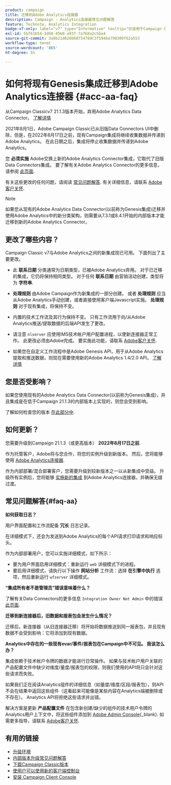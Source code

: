 ```yaml
---
product: campaign
title: 迁移到Adobe Analytics连接器
description: Campaign - Analytics连接器常见问题解答
feature: Technote, Analytics Integration
badge-v7-only: label="v7" type="Informative" tooltip="仅适用于Campaign Classicv7"
exl-id: 5bf61654-3d68-4560-a93f-7a768a2c5be4
source-git-commit: 3a9b21d626b60754789c3f594ba798309f62a553
workflow-type: tm+mt
source-wordcount: '865'
ht-degree: 5%

---
```


# 如何将现有Genesis集成迁移到Adobe Analytics连接器 {#acc-aa-faq}



从Campaign Classicv7 21.1.3版本开始，弃用Adobe Analytics Data Connector。 [了解详情](https://experienceleague.adobe.com/docs/analytics/import/dataconnectors/data-connectors-eol.html)

2021年8月1日，Adobe Campaign Classic已从旧版Data Connectors UI中删除，但是，在2022年8月17日之前，现有Campaign集成将继续收集数据并传递到Adobe Analytics。 在此日期之后，集成将停止收集数据并传递到Adobe Analytics。

您 **必须实施** Adobe交换上新的Adobe Analytics Connector集成，它取代了旧版Data Connectors集成。 要了解有关Adobe Analytics Connector的更多信息，请参阅 [此页面](../../platform/using/adobe-analytics-connector.md).

有关这些更改的任何问题，请阅读 [常见问题解答](#faq-aa). 有关详细信息，请联系 [Adobe客户关怀](https://helpx.adobe.com/cn/enterprise/admin-guide.html/enterprise/using/support-for-experience-cloud.ug.html).

>[!NOTE]
>
>如果您从现有的Adobe Analytics Data Connector(以前称为Genesis集成)迁移并使用Adobe Analytics中的新分类架构，则需要从7.3.1或8.4.1开始的内部版本才能迁移到新的Adobe Analytics Connector。

## 更改了哪些内容？

Campaign Classic v7与Adobe Analytics之间的新集成现已可用。 下面列出了主要更改。

* 此 **联系日期** 分类通常为日期类型，已被Adobe Analytics弃用。 对于已迁移的集成，它仍将保持相同类型。 对于任何 **联系日期** 由营销活动创建，类型将为 **字符串**.

* **处理规则** 由Adobe Campaign作为新集成的一部分创建。 或者 **处理规则** 应当从Adobe Analytics手动创建，或者直接使用客户端Javascript实施。 **处理规则** 对于现有集成，将保持不变。

* 内置的技术工作流及其行为保持不变。 只有工作流用于向/从Adobe Analytics推送/提取数据的后端API发生了更改。

* 请注意 `nlserver` 应使用IMS技术帐户用户配置进程，以使新连接器正常工作。 此更改必须由Adobe完成。 要实施此功能，请联系 [Adobe客户关怀](https://helpx.adobe.com/cn/enterprise/admin-guide.html/enterprise/using/support-for-experience-cloud.ug.html).

* 如果您在自定义工作流程中是Adobe Genesis API，用于从Adobe Analytics提取和推送数据，则现在需要使用新的Adobe Analytics 1.4/2.0 API。 [了解详情](https://adobeexchangeec.zendesk.com/hc/en-us/articles/360047148832-Replacements-for-Data-Connector-API-calls)

## 您是否受影响？

如果您使用现有的Adobe Analytics Data Connector(以前称为Genesis集成)，并且集成是在低于Campaign 21.1.3的内部版本上实现的，则您会受到影响。

了解如何检查您的版本 [在此部分中](../../platform/using/launching-adobe-campaign.md#getting-your-campaign-version).

## 如何更新？

您需要升级到Campaign 21.1.3（或更高版本） **2022年8月17日之前**.

作为托管客户，Adobe将与您合作，将您的实例升级到新版本。 然后，您将能够使用 [Adobe Analytics连接器](../../platform/using/adobe-analytics-connector.md).

作为内部部署/混合部署客户，您需要升级到较新版本之一以从新集成中受益。
升级所有实例后，您将能够 [实施新的集成](../../platform/using/adobe-analytics-provisioning.md) 到Adobe Analytics连接器，并确保无缝过渡。

## 常见问题解答{#faq-aa}

**如何获取日志？**

用户界面配置和工作流配备 **冗长** 日志记录。

在详细模式下，还会为发送到Adobe Analytics的每个API请求打印请求和响应标头。

作为内部部署用户，您可以实施详细模式，如下所示：

* 要为用户界面启用详细模式：重新运行 `web` 详细模式下的进程。
* 要启用详细模式，请执行以下操作 **网站分析** 工作流：选择 **在引擎中执行** 选项，然后重新运行 `wfserver` 详细模式。

**“集成所有者不是管理员”错误意味着什么？**

了解有关Data Connectors的更多信息 `Integration Owner Not Admin` 中的错误 [此页面](https://adobeexchangeec.zendesk.com/hc/en-us/articles/360035167932-Adobe-Analytics-Data-Connectors-Integration-Owner-Not-Admin-Error).

**迁移到新连接器后，旧数据和报表包会发生什么情况？**

迁移后，新连接器（从旧连接器迁移）将开始将数据推送到同一报表包，并且现有数据不会受到影响：它将添加到现有数据。

**Analytics中存在的一些现有evar/事件/报表包在Campaign中不可见。 我该怎么办？**

集成依赖于技术帐户令牌的数据才能进行日常操作。 如果与技术帐户用户关联的产品配置文件中缺少对维度/量度/报表包的权限，则我们使用的API将只会针对这些请求而失败。

如果我们正在阅读Analytics组件的详细信息（如量度/维度/区段/报表包），则API不会在结果中返回这些组件（这看起来可能像是某些内容在Analytics端被删除或不存在）。 Analytics API将拒绝这些请求并出错。

解决方案是更新 **产品配置文件** 在包含新创建/缺少的组件的技术用户令牌的Analytics用户上下文中，将这些组件添加到 [Adobe Admin Console](https://adminconsole.adobe.com/){_blank}. 如需更多指导，请联系 [Adobe客户关怀](https://helpx.adobe.com/cn/enterprise/admin-guide.html/enterprise/using/support-for-experience-cloud.ug.html).

## 有用的链接

* [升级环境](../../production/using/build-upgrade.md)
* [内部版本升级常见问题解答](../../platform/using/faq-build-upgrade.md)
* [下载Campaign Classic版本](https://experience.adobe.com/#/downloads/content/software-distribution/cn/campaign.html)
* [使用户可以使用新的客户端控制台](../../installation/using/client-console-availability-for-windows.md)
* [安装 Campaign Client Console](../../installation/using/installing-the-client-console.md)
